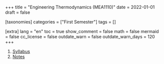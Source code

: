 +++
title = "Engineering Thermodynamics (MEA1110)"
date = 2022-01-01
draft = false

[taxonomies]
categories = ["First Semester"]
tags = []

[extra]
lang = "en"
toc = true
show_comment = false
math = false
mermaid = false
cc_license = false
outdate_warn = false
outdate_warn_days = 120
+++



1. <a href="https://api.amu.ac.in/storage/file/study_material/1843116912_10062165.pdf" target="_blank">Syllabus</a>
2. <a href="https://api.amu.ac.in/storage//file/study_material/100007167.pdf" target="_blank">Notes</a>



